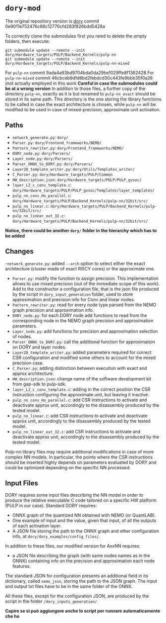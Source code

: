 # `dory-mod`
The original repository version is [dory](https://github.com/pulp-platform/dory.git)
commit 0e9011e752476c66c12770cfd283f826bdd5428a

To correctly clone the submodules first you need to delete the empty folders, then execute:
```
git submodule update --remote --init dory/Hardware_targets/PULP/Backend_Kernels/pulp-nn
git submodule update --remote --init dory/Hardware_targets/PULP/Backend_Kernels/pulp-nn-mixed
```
For `pulp-nn` commit 9ada4a93bd9704bda0da29be1029ffe8f1362428
For `pulp-nn-mixed` commit 46cbceb9dfd8bd2febdcd30c443fe9bbb35f0a26 (not actually employed in this work
**Careful in case the submodules could be at a wrong version**
In addition to those files, a further copy of the directory `pulp-nn`, exactly as it is but renamed to `pulp-nn_exact` should be stored in its same path.
This directory is the one storing the library functions to be called in case the exact architecture is chosen, while `pulp-nn` will be modified to be used in case of mixed-precision, approximate unit activation.
 
## Paths
- `network_generate.py`: `dory/`
- `Parser.py`: `dory/Frontend_frameworks/NEMO/`
- `Pattern_rewriter.py`: `dory/Frontend_frameworks/NEMO/` 
- `DORY_node.py`: `dory/Parsers/`
- `Layer_node.py`: `dory/Parsers/`
- `Parser_ONNX_to_DORY.py`: `dory/Parsers/`
- `Layer2D_template_writer.py`: `dory/Utils/Templates_writer/`
- `C_Parser.py`: `dory/Hardware_targets/PULP/Common`
- `HW_description.json`: `dory/Hardware_targets/PULP/PULP_gvsoc/`
- `layer_L2_c_conv_template.c`: `dory/Hardware_targets/PULP/PULP_gvsoc/Templates/layer_templates/`
- `pulp_nn_conv_Ho_parallel.c`: `dory/Hardware_targets/PULP/Backend_Kernels/pulp-nn/32bit/src/`
- `pulp_nn_linear.c`: `dory/Hardware_targets/PULP/Backend_Kernels/pulp-nn/32bit/src/`
- `pulp_nn_linear_out_32.c`: `dory/Hardware_targets/PULP/Backend_Kernels/pulp-nn/32bit/src/`

**Notice, there could be another `dory/` folder in the hierarchy which has to be added**

## Changes
-`network_generate.py`: added `--arch` option to select either the exact architecture (cluster made of exact RI5CY cores) or the approximate one.
- `Parser.py`: modify the function to assign precision. This implementation allows to use mixed precision (out of the immediate scope of this work). Add to the constructor a configuration file, that is the json file produced by the script in `dory_input_generation` folder, used to store approximation and precision info for Conv and linear nodes.
- `Pattern_rewriter.py`: read for every node type parsed from the NEMO graph precision and approximation info.
- `DORY_node.py`: for each DORY node add functions to read from the corresponding node in the NEMO graph precision and approximation parameters. 
- `Layer_node.py`: add functions for precision and approximation selection of nodes.
- `Parser_ONNX_to_DORY.py`: call the additional function for approximation on DORY and layer nodes. 
- `Layer2D_template_writer.py`: added parameters required for correct CSR configuration and modified some others to account for the mixed precision case. 
- `C_Parser.py`: adding distinction between execution with exact and approx architecture. 
- `HW_description.json`: change name of the software development kit from gap-sdk to pulp-sdk. 
- `layer_L2_c_conv_template.c`: adding in the correct position the CSR instruction configuring the approximate unit, but leaving it inactive.
- `pulp_nn_conv_Ho_parallel.c`: add CSR instructions to activate and deactivate approx unit, accordingly to the disassembly produced by the tested model. 
- `pulp_nn_linear.c`: add CSR instructions to activate and deactivate approx unit, accordingly to the disassembly produced by the tested model. 
- `pulp_nn_linear_out_32.c`: add CSR instructions to activate and deactivate approx unit, accordingly to the disassembly produced by the tested model. 

Pulp-nn library files may require additional modifications in case of more complex NN models. In particular, the points where the CSR instructions should be inserted highly depends on parameters evaluated by DORY and could be optimized depending on the specific NN processed.

## Input Files
DORY requires some input files describing the NN model in order to produce the relative executable C code tailored on a specific HW platform (PULP in our case).
Standard DORY requires:
- ONNX graph of the quantized NN obtained with NEMO (or QuantLAB).
- One example of input and the value, given that input, of all the outputs of each activation layer.
- A JSON file storing the path to the ONNX graph and other configuration info, at `dory/dory_examples/config_files/`.

In addition to these files, our modified version for AxxNN requires:
- a JSON file describing the graph (with same nodes names as in the ONNX) containing info on the precision and approximation each node features.

The standard JSON for configuration presents an additional field in its dictionary, called `nemo_json`, storing the path to the JSON graph. The input and output txt files have to be in the same folder of the ONNX.

All these files, except for the configuration JSON, are produced by the script in the folder `/dory_inputs_generation/`


**Capire se si può aggiungere anche lo script per runnare automaticamente che ho**
